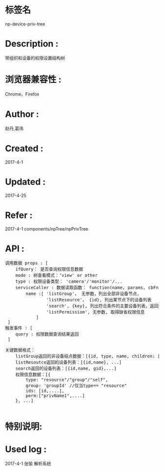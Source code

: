 # 标签名
np-device-priv-tree

# Description :
带组织和设备的权限设置结构树

# 浏览器兼容性 :
Chrome，Firefox 

# Author :
赵丹,葛伟

# Created :
2017-4-1

# Updated :
2017-4-25

# Refer :
2017-4-1 components/npTree/npPrivTree

# API :

<pre>
调用数据 props : [
 	ifQuery： 是否查询权限信息数据
  	mode : 树查看模式：‘view' or other
  	type : 权限设备类型： 'camera'/'monitor'/...
	serviceCaller : 数据读取函数： function(name, params, cbFn)
		name :[ 'listGroup'， 无参数，列出全部非设备节点，
				'listResource'， {id}, 列出某节点下的设备列表
				'search', {key}, 列出符合条件的主要设备列表，返回数据携带设备所在节点ID
				'listPermissiom', 无参数, 取得缺省权限信息
			]
 ]
触发事件 : [
	query : 权限数据查询结果返回
 ]
 
关键数据格式：
  	listGroup返回的非设备结点数据：[{id, type, name, children: [{id,type,name,children:[...]}]
  	listResoutce返回的设备列表：[{id,name}, ...]
  	search返回的设备列表：[{id,name, gid},...]
 	权限信息数据：[{
 		type: "resource"/"group"/"self",  
 		group: 'groupId' //仅当type== "resource"
 		ids: [id,....], 
 		perm:["privName1",....]
 	}, ...]

</pre>

# 特别说明:

# Used log : 
2017-4-1 张愉 解析系统

